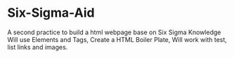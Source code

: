 # Six-Sigma-Aid
A second practice to build a html webpage base on Six Sigma Knowledge
Will use Elements and Tags, Create a HTML Boiler Plate, Will work with test, list links and images.